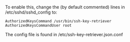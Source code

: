 To enable this, change the (by default commented) lines in
/etc/sshd/sshd_config to:

    AuthorizedKeysCommand /usr/bin/ssh-key-retriever
    AuthorizedKeysCommandUser root

The config file is found in /etc/ssh-key-retriever.json.conf
